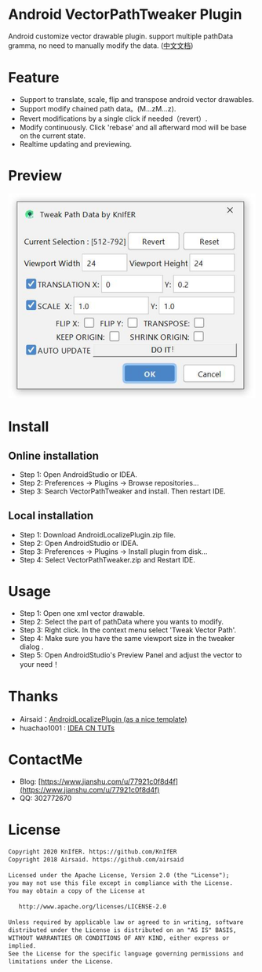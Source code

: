 # Android VectorPathTweaker Plugin
Android customize vector drawable plugin. support multiple pathData gramma, no need to manually modify the data. ([中文文档](https://github.com/KnIfER/AndroidVectorPathTweaker/blob/master/README_CN.md))

# Feature
- Support to translate, scale, flip and transpose android vector drawables.
- Support modify chained path data。(M...zM...z).
- Revert modifications by a single click if needed（revert）.
- Modify continuously. Click 'rebase' and all afterward mod will be base on the current state.
- Realtime updating and previewing.

# Preview
![image](https://github.com/KnIfER/AndroidVectorPathTweaker/blob/master/preview/preview.jpg)

# Install
## Online installation
- Step 1: Open AndroidStudio or IDEA.
- Step 2: Preferences -> Plugins -> Browse repositories...
- Step 3: Search VectorPathTweaker and install. Then restart IDE.

## Local installation
- Step 1: Download AndroidLocalizePlugin.zip file.
- Step 2: Open AndroidStudio or IDEA.
- Step 3: Preferences -> Plugins -> Install plugin from disk...
- Step 4: Select VectorPathTweaker.zip and Restart IDE.

# Usage
- Step 1: Open one xml vector drawable.
- Step 2: Select the part of pathData where you wants to modify.
- Step 3: Right click. In the context menu select 'Tweak Vector Path'.
- Step 4: Make sure you have the same viewport size in the tweaker dialog .
- Step 5: Open AndroidStudio's Preview Panel and adjust the vector to your need！

# Thanks
- Airsaid：[AndroidLocalizePlugin (as a nice template)](https://github.com/Airsaid/AndroidLocalizePlugin)
- huachao1001 : [IDEA CN TUTs](https://blog.csdn.net/huachao1001/article/details/53885981)

# ContactMe
- Blog: [https://www.jianshu.com/u/77921c0f8d4f](https://www.jianshu.com/u/77921c0f8d4f)
- QQ: 302772670

# License
```
Copyright 2020 KnIfER. https://github.com/KnIfER
Copyright 2018 Airsaid. https://github.com/airsaid

Licensed under the Apache License, Version 2.0 (the "License");
you may not use this file except in compliance with the License.
You may obtain a copy of the License at

   http://www.apache.org/licenses/LICENSE-2.0

Unless required by applicable law or agreed to in writing, software
distributed under the License is distributed on an "AS IS" BASIS,
WITHOUT WARRANTIES OR CONDITIONS OF ANY KIND, either express or implied.
See the License for the specific language governing permissions and
limitations under the License.
```
